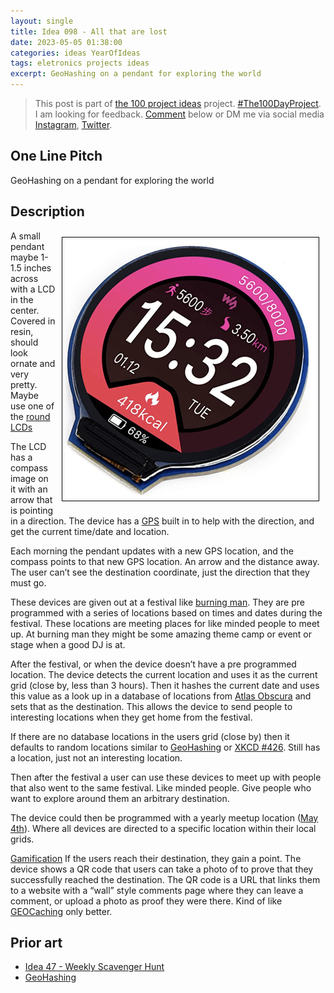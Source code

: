 ```yaml
---
layout: single
title: Idea 098 - All that are lost
date: 2023-05-05 01:38:00
categories: ideas YearOfIdeas
tags: eletronics projects ideas
excerpt: GeoHashing on a pendant for exploring the world
---
```


> This post is part of [the 100 project ideas](https://blog.abluestar.com/projects/2023-100-ideas/) project. [#The100DayProject](https://www.the100dayproject.org/). I am looking for feedback. <a href='#utterances-comments'>Comment</a> below or DM me via social media <a href="https://instagram.com/funvill" rel="nofollow noopener noreferrer"><i class="fab fa-fw fa-instagram" aria-hidden="true"></i><span class="label">Instagram</span></a>, <a href="https://twitter.com/funvill" rel="nofollow noopener noreferrer"><i class="fab fa-fw fa-twitter" aria-hidden="true"></i><span class="label">Twitter</span></a>.

## One Line Pitch

GeoHashing on a pendant for exploring the world

## Description

<img src='\public\uploads\2023\geohashing.png' alt='geohashing' title='geohashing' style="float: right; max-width: 400px; margin: 10px; border: 1px solid black; padding: 5px">A small pendant maybe 1-1.5 inches across with a LCD in the center. Covered in resin, should look ornate and very pretty. Maybe use one of the [round LCDs](https://www.amazon.ca/1-28inch-Display-Resolution-Interface-Raspberry/dp/B08VGT2T42)

The LCD has a compass image on it with an arrow that is pointing in a direction. The device has a [GPS](https://en.wikipedia.org/wiki/Global_Positioning_System) built in to help with the direction, and get the current time/date and location.

Each morning the pendant updates with a new GPS location, and the compass points to that new GPS location. An arrow and the distance away. The user can’t see the destination coordinate, just the direction that they must go.

These devices are given out at a festival like [burning man](https://burningman.org/). They are pre programmed with a series of locations based on times and dates during the festival. These locations are meeting places for like minded people to meet up. At burning man they might be some amazing theme camp or event or stage when a good DJ is at.

After the festival, or when the device doesn’t have a pre programmed location. The device detects the current location and uses it as the current grid (close by, less than 3 hours). Then it hashes the current date and uses this value as a look up in a database of locations from [Atlas Obscura](https://www.atlasobscura.com/) and sets that as the destination. This allows the device to send people to interesting locations when they get home from the festival.

If there are no database locations in the users grid (close by) then it defaults to random locations similar to  [GeoHashing](https://geohashing.site/geohashing/Main_Page) or [XKCD #426](https://xkcd.com/426/). Still has a location, just not an interesting location.

Then after the festival a user can use these devices to meet up with people that also went to the same festival. Like minded people. Give people who want to explore around them an arbitrary destination.

The device could then be programmed with a yearly meetup location ([May 4th](https://en.wikipedia.org/wiki/May_4)). Where all devices are directed to a specific location within their local grids.

[Gamification](https://en.wikipedia.org/wiki/Gamification) If the users reach their destination, they gain a point. The device shows a QR code that users can take a photo of to prove that they successfully reached the destination. The QR code is a URL that links them to a website with a “wall” style comments page where they can leave a comment, or upload a photo as proof they were there. Kind of like [GEOCaching](https://www.geocaching.com/play) only better.

## Prior art

- [Idea 47 - Weekly Scavenger Hunt](https://blog.abluestar.com/idea047-weekly-scavenger-hunt/)
- [GeoHashing](https://geohashing.site/geohashing/Main_Page)
